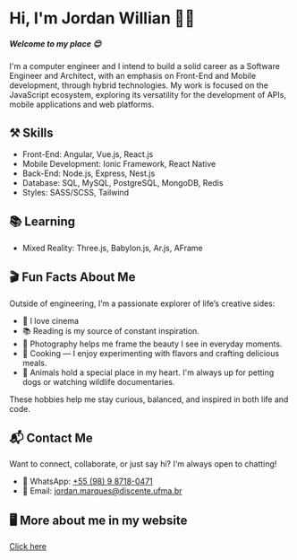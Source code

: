 # Hi, I'm Jordan Willian 🧑‍💻
##### Welcome to my place 😊

I'm a computer engineer and I intend to build a solid career as a Software Engineer and Architect, with an emphasis on Front-End and Mobile development, through hybrid technologies. My work is focused on the JavaScript ecosystem, exploring its versatility for the development of APIs, mobile applications and web platforms.  

## ⚒️ Skills
- Front-End: Angular, Vue.js, React.js
- Mobile Development: Ionic Framework, React Native
- Back-End: Node.js, Express, Nest.js
- Database: SQL, MySQL, PostgreSQL, MongoDB, Redis
- Styles: SASS/SCSS, Tailwind

## 📚 Learning
- Mixed Reality: Three.js, Babylon.js, Ar.js, AFrame

## 🎬 Fun Facts About Me

Outside of engineering, I’m a passionate explorer of life’s creative sides:

- 🎥 I love cinema
- 📚 Reading is my source of constant inspiration.
- 📸 Photography helps me frame the beauty I see in everyday moments.
- 🍳 Cooking — I enjoy experimenting with flavors and crafting delicious meals.
- 🐾 Animals hold a special place in my heart. I'm always up for petting dogs or watching wildlife documentaries.

These hobbies help me stay curious, balanced, and inspired in both life and code.

## 📬 Contact Me

Want to connect, collaborate, or just say hi? I'm always open to chatting!

- 📱 WhatsApp: [ +55 (98) 9 8718-0471 ](https://wa.me/5598987180471)
- 📧 Email: [jordan.marques@discente.ufma.br](mailto:jordan.marques@discente.ufma.br)

## 🖥️ More about me in my website

[Click here](https://jordan-will.github.io/jordan-will/)
